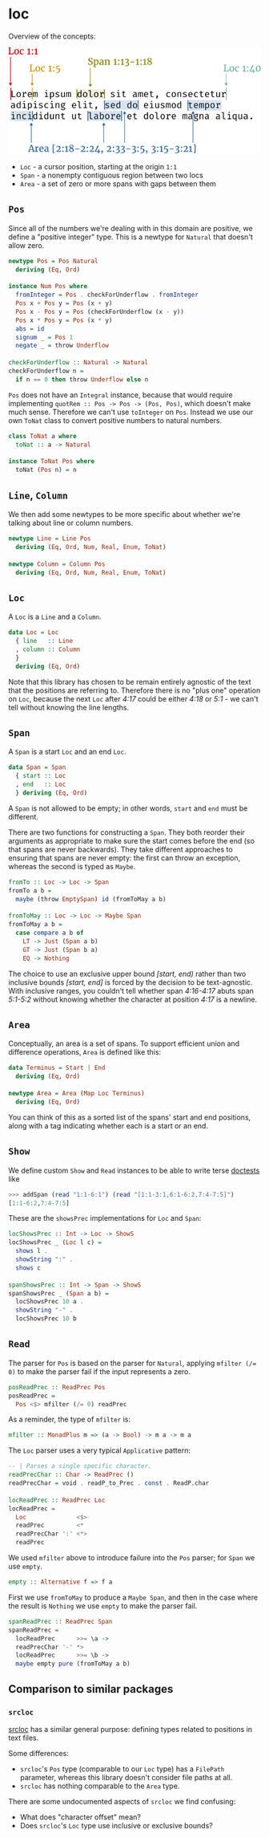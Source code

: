 # loc

Overview of the concepts:

![Example text illustrating Loc, Span, and Area](example.png)

* `Loc` - a cursor position, starting at the origin `1:1`
* `Span` - a nonempty contiguous region between two locs
* `Area` - a set of zero or more spans with gaps between them

## `Pos`

Since all of the numbers we're dealing with in this domain are positive, we
define a "positive integer" type. This is a newtype for `Natural` that doesn't
allow zero.

```haskell
newtype Pos = Pos Natural
  deriving (Eq, Ord)

instance Num Pos where
  fromInteger = Pos . checkForUnderflow . fromInteger
  Pos x + Pos y = Pos (x + y)
  Pos x - Pos y = Pos (checkForUnderflow (x - y))
  Pos x * Pos y = Pos (x * y)
  abs = id
  signum _ = Pos 1
  negate _ = throw Underflow

checkForUnderflow :: Natural -> Natural
checkForUnderflow n =
  if n == 0 then throw Underflow else n
```

`Pos` does not have an `Integral` instance, because that would require
implementing `quotRem :: Pos -> Pos -> (Pos, Pos)`, which doesn't make much
sense. Therefore we can't use `toInteger` on `Pos`. Instead we use our own
`ToNat` class to convert positive numbers to natural numbers.

```haskell
class ToNat a where
  toNat :: a -> Natural

instance ToNat Pos where
  toNat (Pos n) = n
```

## `Line`, `Column`

We then add some newtypes to be more specific about whether we're talking about
line or column numbers.

```haskell
newtype Line = Line Pos
  deriving (Eq, Ord, Num, Real, Enum, ToNat)

newtype Column = Column Pos
  deriving (Eq, Ord, Num, Real, Enum, ToNat)
```

## `Loc`

A `Loc` is a `Line` and a `Column`.

```haskell
data Loc = Loc
  { line   :: Line
  , column :: Column
  }
  deriving (Eq, Ord)
```

Note that this library has chosen to be remain entirely agnostic of the text
that the positions are referring to. Therefore there is no "plus one" operation
on `Loc`, because the next `Loc` after *4:17* could be either *4:18* or *5:1* -
we can't tell without knowing the line lengths.

## `Span`

A `Span` is a start `Loc` and an end `Loc`.

```haskell
data Span = Span
  { start :: Loc
  , end   :: Loc
  } deriving (Eq, Ord)
```

A `Span` is not allowed to be empty; in other words, `start` and `end` must be
different.

There are two functions for constructing a `Span`. They both reorder their
arguments as appropriate to make sure the start comes before the end (so that
spans are never backwards). They take different approaches to ensuring that
spans are never empty: the first can throw an exception, whereas the second is
typed as `Maybe`.

```haskell
fromTo :: Loc -> Loc -> Span
fromTo a b =
  maybe (throw EmptySpan) id (fromToMay a b)

fromToMay :: Loc -> Loc -> Maybe Span
fromToMay a b =
  case compare a b of
    LT -> Just (Span a b)
    GT -> Just (Span b a)
    EQ -> Nothing
```

The choice to use an exclusive upper bound *\[start, end)* rather than two
inclusive bounds *\[start, end\]* is forced by the decision to be text-agnostic.
With inclusive ranges, you couldn't tell whether span *4:16-4:17* abuts span
*5:1-5:2* without knowing whether the character at position *4:17* is a newline.

## `Area`

Conceptually, an area is a set of spans. To support efficient union and
difference operations, `Area` is defined like this:

```haskell
data Terminus = Start | End
  deriving (Eq, Ord)

newtype Area = Area (Map Loc Terminus)
  deriving (Eq, Ord)
```

You can think of this as a sorted list of the spans' start and end positions,
along with a tag indicating whether each is a start or an end.

## `Show`

We define custom `Show` and `Read` instances to be able to write terse
[doctests](https://hackage.haskell.org/package/doctest) like

```haskell
>>> addSpan (read "1:1-6:1") (read "[1:1-3:1,6:1-6:2,7:4-7:5]")
[1:1-6:2,7:4-7:5]
```

These are the `showsPrec` implementations for `Loc` and `Span`:

```haskell
locShowsPrec :: Int -> Loc -> ShowS
locShowsPrec _ (Loc l c) =
  shows l .
  showString ":" .
  shows c

spanShowsPrec :: Int -> Span -> ShowS
spanShowsPrec _ (Span a b) =
  locShowsPrec 10 a .
  showString "-" .
  locShowsPrec 10 b
```

## `Read`

The parser for `Pos` is based on the parser for `Natural`, applying `mfilter (/=
0)` to make the parser fail if the input represents a zero.

```haskell
posReadPrec :: ReadPrec Pos
posReadPrec =
  Pos <$> mfilter (/= 0) readPrec
```

As a reminder, the type of `mfilter` is:

```haskell
mfilter :: MonadPlus m => (a -> Bool) -> m a -> m a
```

The `Loc` parser uses a very typical `Applicative` pattern:

```haskell
-- | Parses a single specific character.
readPrecChar :: Char -> ReadPrec ()
readPrecChar = void . readP_to_Prec . const . ReadP.char

locReadPrec :: ReadPrec Loc
locReadPrec =
  Loc              <$>
  readPrec         <*
  readPrecChar ':' <*>
  readPrec
```

We used `mfilter` above to introduce failure into the `Pos` parser; for `Span`
we use `empty`.

```haskell
empty :: Alternative f => f a
```

First we use `fromToMay` to produce a `Maybe Span`, and then in the case where
the result is `Nothing` we use `empty` to make the parser fail.

```haskell
spanReadPrec :: ReadPrec Span
spanReadPrec =
  locReadPrec      >>= \a ->
  readPrecChar '-' *>
  locReadPrec      >>= \b ->
  maybe empty pure (fromToMay a b)
```

## Comparison to similar packages

### `srcloc`

[srcloc](https://hackage.haskell.org/package/srcloc) has a similar general
purpose: defining types related to positions in text files.

Some differences:

* `srcloc`'s `Pos` type (comparable to our `Loc` type) has a `FilePath`
  parameter, whereas this library doesn't consider file paths at all.
* `srcloc` has nothing comparable to the `Area` type.

There are some undocumented aspects of `srcloc` we find confusing:

* What does "character offset" mean?
* Does `srcloc`'s `Loc` type use inclusive or exclusive bounds?

